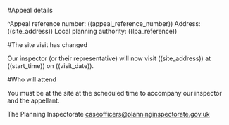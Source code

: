 #Appeal details

^Appeal reference number: ((appeal_reference_number))
Address: ((site_address))
Local planning authority: ((lpa_reference))

#The site visit has changed

Our inspector (or their representative) will now visit ((site_address)) at ((start_time)) on ((visit_date)).

#Who will attend

You must be at the site at the scheduled time to accompany our inspector and the appellant.

The Planning Inspectorate
caseofficers@planninginspectorate.gov.uk
